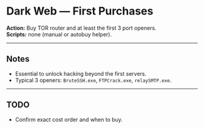 # Dark Web — First Purchases

**Action:** Buy TOR router and at least the first 3 port openers.  
**Scripts:** none (manual or autobuy helper).  

---

## Notes
- Essential to unlock hacking beyond the first servers.
- Typical 3 openers: `BruteSSH.exe`, `FTPCrack.exe`, `relaySMTP.exe`.

---

## TODO
- Confirm exact cost order and when to buy.
